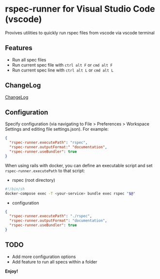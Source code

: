 # rspec-runner for Visual Studio Code (vscode)

Provives utilities to quickly run rspec files from vscode via vscode terminal

## Features
- Run all spec files
- Run current spec file with `ctrl alt F` or `cmd alt F`
- Run current spec line with `ctrl alt L` or `cmd alt L`

## ChangeLog
[ChangeLog](CHANGELOG.md)

## Configuration
Specify configuration (via navigating to File > Preferences > Workspace Settings and editing file settings.json). For example:
```json
{
  "rspec-runner.executePath": "rspec",
  "rspec-runner.outputFormat:" "documentation",
  "rspec-runner.useBundler": true
}
```

When using rails with docker, you can define an executable script and set `rspec-runner.executePath` to that script:
- rspec (root directory)
```bash
#!/bin/sh
docker-compose exec -T <your-service> bundle exec rspec "$@"
```
- configuration
```json
{
  "rspec-runner.executePath": "./rspec",
  "rspec-runner.outputFormat": "documentation",
  "rspec-runner.useBundler": true
}
```

## TODO
- Add more configuration options
- Add feature to run all specs within a folder

**Enjoy!**
